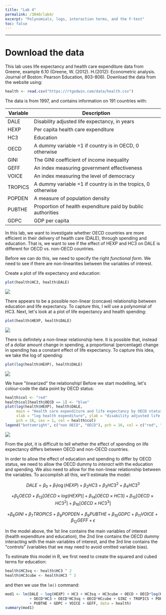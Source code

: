 ```yaml
---
title: "Lab 4"
permalink: /3040/lab4/
excerpt: "Polynomials, logs, interaction terms, and the F-test"
toc: false
---
```


------------------------------------------------------------------------

# Download the data

This lab uses life expectancy and health care expenditure data from Greene, example 6.10 (Greene, W. (2012). H.(2012): Econometric analysis. Journal of Boston: Pearson Education, 803-806). Download the data from the website using:

```r
health <- read.csv("https://rtgodwin.com/data/health.csv")
```

The data is from 1997, and contains information on 191 countries with:

| Variable                   	| Description 	|
|------------------------------	|--------	|
| DALE                  	| Disability adjusted life expectancy, in years    	|
| HEXP 	| Per capita health care expenditure    	|
| HC3                   	| Education   	|
| OECD  | A dummy variable =1 if country is in OECD, 0 otherwise |
| GINI | The GINI coefficient of income inequality |
| GEFF | An index measuring government effectiveness |
| VOICE | An index measuring the level of democracy |
| TROPICS | A dummy variable =1 if country is in the tropics, 0 otherwise |
| POPDEN | A measure of population density |
| PUBTHE | Proportion of health expenditure paid by bublic authorities |
| GDPC | GDP per capita |

In this lab, we want to investigate whether OECD countries are more efficient in their delivery of health care (DALE), through spending and education. That is, we want to see if the effect of HEXP and HC3 on DALE is different for OECD vs. non-OECD countries.

Before we can do this, we need to specify the right _functional form_. We need to see if there are non-linearities between the variables of interest.

Create a plot of life expectancy and education:

```r
plot(health$HC3, health$DALE)
```

![](https://rtgodwin.com/3040/images/p1.png)

There appears to be a possible non-linear (concave) relationship between education and life expectancy. To capture this, I will use a polynomial of HC3. Next, let's look at a plot of life expectancy and health spending:

```r
plot(health$HEXP, health$DALE)
```

![](https://rtgodwin.com/3040/images/p2.png)

There is definitely a non-linear relationship here. It is possible that, instead of a dollar amount change in spending, a proportional (percentage) change in spending has a constant effect of life expectancy. To capture this idea, we take the log of spending:

```r
plot(log(health$HEXP), health$DALE)
```

![](https://rtgodwin.com/3040/images/p3.png)

We have "linearized" the relationship! Before we start modelling, let's colour-code the data point by OECD status:

```r
health$col <- "red"
health$col[health$OECD == 1] <- "blue"
plot(log(health$HEXP), health$DALE, 
     main = "Health care expenditure and life expectancy by OECD status",
     xlab = "log health expenditure", ylab = "disability adjusted life expectancy",
     pch = 16, cex = 1, col = health$col)
legend("bottomright", c("non OECD", "OECD"), pch = 16, col = c("red", "blue"))
```

![](https://rtgodwin.com/3040/images/p4.png)

From the plot, it is difficult to tell whether the effect of spending on life expectancy differs between OECD and non-OECD countries.

In order to allow the effect of education and spending to differ by OECD status, we need to allow the OECD dummy to _interact_ with the education and spending. We also need to allow for the non-linear relationship between the variables. To accomplish all this, we'll estimate the model:

$$DALE = \beta_0 + \beta_1 \log(HEXP) + \beta_2 HC3 + \beta_3HC3^2 + \beta_4HC3^3$$

$$ + \beta_5OECD + \beta_{13}[OECD \times log(HEXP)] + \beta_{14}[OECD \times HC3] + \beta_{15}[OECD \times HC3^2] + \beta_{16}[OECD \times HC3^3]$$

$$ + \beta_6GINI + \beta_7TROPICS + \beta_8POPDEN + \beta_9PUBTHE + \beta_{10}GDPC + \beta_{11}VOICE + \beta_{12}GEFF + \epsilon$$

In the model above, the 1st line contains the main variables of interest (health expenditure and education), the 2nd line contains the OECD dummy interacting with the main variables of interest, and the 3rd line contains the "controls" (variables that we may need to avoid omitted variable bias).

To estimate this model in R, we first need to create the squared and cubed terms for education:

```r
health$HC3sq <- health$HC3 ^ 2
health$HC3cube <- health$HC3 ^ 3
```

and then we use the `lm()` command:

```r
mod1 <- lm(DALE ~ log(HEXP) + HC3 + HC3sq + HC3cube + OECD + OECD*log(HEXP) 
           + OECD*HC3 + OECD*HC3sq + OECD*HCcube + GINI + TROPICS + POPDEN 
           + PUBTHE + GDPC + VOICE + GEFF, data = health)
summary(mod1)
```
